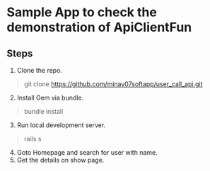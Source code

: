 # Sample App to check the demonstration of ApiClientFun

## Steps
1. Clone the repo.
> git clone https://github.com/minay07softapp/user_call_api.git
2. Install Gem via bundle.
> bundle install
3. Run local development server.
> rails s
4. Goto Homepage and search for user with name.
5. Get the details on show page.
